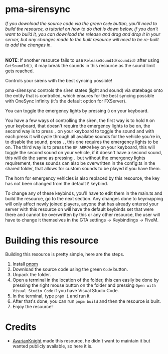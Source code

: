 # pma-sirensync

###### *If you download the source code via the green `Code` button, you'll need to build the resource, a tutorial on how to do that is down below, if you don't want to build it, you can download the release and drag and drop it in your server, but any changes made to the built resource will need to be re-built to add the changes in.*

**NOTE**: If another resource fails to use `ReleaseSoundId(soundid)` after using `GetSoundId()`, it may break the sounds in this resource as the sound limit gets reached.

Controls your sirens with the best syncing possible!

pma-sirensync controls the siren states (light and sound) via statebags onto the entity that is controlled, which ensures for the best syncing possible with OneSync Infinity (it's the default option for FXServer).

You can toggle the emergency lights by pressing `Q` on your keyboard.

You have a few ways of controlling the siren, the first way is to hold `R` on your keyboard, that doesn't require the emergency lights to be on, the second way is to press `,` on your keyboard to toggle the sound and with each press it will cycle through all availabe sounds for the vehicle you're in, to disable the sound, press `.`, this one requires the emergency lights to be on. The third way is to press the `UP ARROW` key on your keyboard, this will toggle the second sound on your vehicle, if it doesn't have a second sound, this will do the same as pressing `,` but without the emergency lights requirement, these sounds can also be overwritten in the config.ts in the shared folder, that allows for custom sounds to be played if you have them.

The horn for emergency vehicles is also replaced by this resource, the key has not been changed from the default `E` keybind.

To change any of these keybinds, you'll have to edit them in the main.ts and build the resource, go to the next section. Any changes done to keymapping will only affect newly joined players, anyone that has already entered your server with this resource on will have the default keybinds set that were there and cannot be overwritten by this or any other resource, the user will have to change it themselves in the GTA settings -> Keybindings -> FiveM.

# Building this resource

Building this resource is pretty simple, here are the steps.

1. Install [pnpm](https://pnpm.io/installation)
2. Download the source code using the green `Code` button.
3. Unpack the folder.
4. Open a terminal in the location of the folder, this can easily be done by pressing the right mouse button on the folder and pressing `Open with Visual Studio Code` if you have Visual Studio Code.
5. In the terminal, type `pnpm i` and run it
6. After that's done, you can run `pnpm build` and then the resource is built.
7. Enjoy the resource!

# Credits

* [AvarianKnight](https://github.com/AvarianKnight) made this resource, he didn't want to maintain it but wanted publicly available, so here it is.
